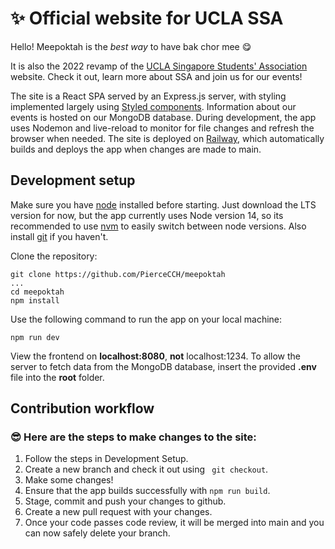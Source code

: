 # :sparkles: Official website for UCLA SSA

Hello! Meepoktah is the *best way* to have bak chor mee :yum: 

It is also the 2022 revamp of the [UCLA Singapore Students' Association](www.uclassa.org) website. Check it out, learn more about SSA and join us for our events!

The site is a React SPA served by an Express.js server, with styling implemented largely using [Styled components](https://styled-components.com/). Information about our events is hosted on our MongoDB database. During development, the app uses Nodemon and live-reload to monitor for file changes and refresh the browser when needed.
The site is deployed on [Railway](https://railway.app/), which automatically builds and deploys the app when changes are made to main.

## Development setup
Make sure you have [node](https://nodejs.org/en/) installed before starting. Just download the LTS version for now, but the app currently uses Node version 14, so its recommended to use [nvm](https://github.com/nvm-sh/nvm) to easily switch between node versions.
Also install [git](https://git-scm.com/) if you haven't.

Clone the repository:
```
git clone https://github.com/PierceCCH/meepoktah
...
cd meepoktah
npm install
```
Use the following command to run the app on your local machine:
```
npm run dev
```
View the frontend on **localhost:8080**, **not** localhost:1234.
To allow the server to fetch data from the MongoDB database, insert the provided **.env** file into the **root** folder.

## Contribution workflow
### :sunglasses: Here are the steps to make changes to the site:
1. Follow the steps in Development Setup.
2. Create a new branch and check it out using ` git checkout`.
3. Make some changes!
4. Ensure that the app builds successfully with `npm run build`.
5. Stage, commit and push your changes to github.
6. Create a new pull request with your changes.
7. Once your code passes code review, it will be merged into main and you can now safely delete your branch.

